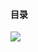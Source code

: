 #### 目录
[![](https://jitpack.io/v/helen-x/JitpackReleaseDemo.svg)](https://jitpack.io/#lvtanxi/BaseVLayoutAdapterHelper)